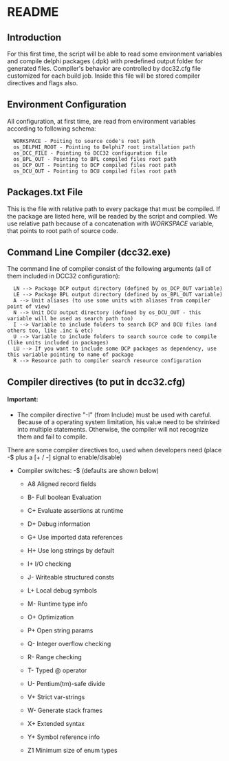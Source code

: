 # README

## Introduction

For this first time, the script will be able to read some environment variables and compile delphi packages (.dpk) with predefined output folder for generated files. 
Compiler's behavior are controlled by dcc32.cfg file customized for each build job. Inside this file will be stored compiler directives and flags also. 

## Environment Configuration

All configuration, at first time, are read from environment variables according to following schema:
    
      WORKSPACE - Poiting to source code's root path
      os_DELPHI_ROOT - Pointing to Delphi7 root installation path
      os_DCC_FILE - Pointing to DCC32 configuration file
      os_BPL_OUT - Pointing to BPL compiled files root path
      os_DCP_OUT - Pointing to DCP compiled files root path
      os_DCU_OUT - Pointing to DCU compiled files root path
    
## Packages.txt File

This is the file with relative path to every package that must be compiled. If the package are listed here, will be readed by the script and compiled.
We use relative path because of a concatenation with *WORKSPACE* variable, that points to root path of source code. 

## Command Line Compiler (dcc32.exe)    

The command line of compiler consist of the following arguments (all of them included in DCC32 configuration):

      LN --> Package DCP output directory (defined by os_DCP_OUT variable)
      LE --> Package BPL output directory (defined by os_BPL_OUT variable)
      A --> Unit aliases (to use some units with aliases from compiler point of view)
      N --> Unit DCU output directory (defined by os_DCU_OUT - this variable will be used as search path too)
      I --> Variable to include folders to search DCP and DCU files (and others too, like .inc & etc)
      U --> Variable to include folders to search source code to compile (like units included in packages)
      LU --> If you want to include some DCP packages as dependency, use this variable pointing to name of package
      R --> Resource path to compiler search resource configuration
   
## Compiler directives (to put in dcc32.cfg)    

#### Important:

- The compiler directive "-I" (from Include) must be used with careful. Because of a operating system limitation, his value need to be shrinked into multiple statements. 
Otherwise, the compiler will not recognize them and fail to compile.
    

There are some compiler directives too, used when developers need (place -$<switch> plus a [+ / -] signal to enable/disable)
   
   * Compiler switches: -$<state> (defaults are shown below)
        
        * A8  Aligned record fields
        
        * B-  Full boolean Evaluation
        
        * C+  Evaluate assertions at runtime
        
        * D+  Debug information
        
        * G+  Use imported data references
        
        * H+  Use long strings by default
        
        * I+  I/O checking
        
        * J-  Writeable structured consts
        
        * L+  Local debug symbols
        
        * M-  Runtime type info
        
        * O+  Optimization
        
        * P+  Open string params
        
        * Q-  Integer overflow checking
        
        * R-  Range checking
        
        * T-  Typed @ operator
        
        * U-  Pentium(tm)-safe divide
        
        * V+  Strict var-strings
        
        * W-  Generate stack frames
        
        * X+  Extended syntax
        
        * Y+  Symbol reference info
        
        * Z1  Minimum size of enum types    

